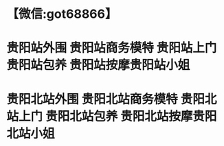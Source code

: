 # 【微信:got68866】
# 贵阳站外围 贵阳站商务模特 贵阳站上门 贵阳站包养 贵阳站按摩贵阳站小姐 
# 贵阳北站外围 贵阳北站商务模特 贵阳北站上门 贵阳北站包养 贵阳北站按摩贵阳北站小姐
